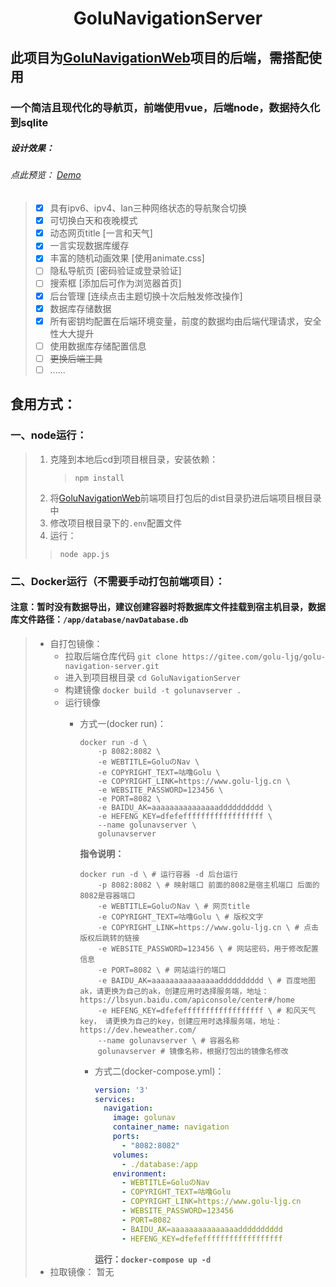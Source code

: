 <h1 style="text-align: center;">GoluNavigationServer</h1>

## 此项目为[GoluNavigationWeb](https://gitee.com/golu-ljg/golu-navigation-web)项目的后端，需搭配使用
### 一个简洁且现代化的导航页，前端使用vue，后端node，数据持久化到sqlite

##### 设计效果：
###### _点此预览： [Demo](http://demo.nav.golu.top)_
> - [x] 具有ipv6、ipv4、lan三种网络状态的导航聚合切换
> - [x] 可切换白天和夜晚模式
> - [x] 动态网页title [一言和天气]
> - [x] 一言实现数据库缓存
> - [x] 丰富的随机动画效果 [使用animate.css]
> - [ ] 隐私导航页 [密码验证或登录验证]
> - [ ] 搜索框 [添加后可作为浏览器首页]
> - [x] 后台管理 [连续点击主题切换十次后触发修改操作]
> - [x] 数据库存储数据
> - [x] 所有密钥均配置在后端环境变量，前度的数据均由后端代理请求，安全性大大提升
> - [ ] 使用数据库存储配置信息
> - [ ] ~~更换后端工具~~
> - [ ] ......

## 食用方式：
### 一、node运行：
> 1. 克隆到本地后cd到项目根目录，安装依赖：
>    >
>    > `npm install`
>    >
> 2. 将[GoluNavigationWeb](https://gitee.com/golu-ljg/golu-navigation-web)前端项目打包后的dist目录扔进后端项目根目录中
> 3. 修改项目根目录下的`.env`配置文件
> 4.  运行：
>    >
>    > 
>    >
>    >  `node app.js`


### 二、Docker运行（不需要手动打包前端项目）：  
#### 注意：暂时没有数据导出，建议创建容器时将数据库文件挂载到宿主机目录，数据库文件路径：`/app/database/navDatabase.db`
> - 自打包镜像：
>   - 拉取后端仓库代码 `git clone https://gitee.com/golu-ljg/golu-navigation-server.git`
>   - 进入到项目根目录 `cd GoluNavigationServer`
>   - 构建镜像 `docker build -t golunavserver .`
>   - 运行镜像 
>     - 方式一(docker run)：
>       ~~~docker
>       docker run -d \
>           -p 8082:8082 \
>           -e WEBTITLE=GoluのNav \
>           -e COPYRIGHT_TEXT=咕噜Golu \
>           -e COPYRIGHT_LINK=https://www.golu-ljg.cn \
>           -e WEBSITE_PASSWORD=123456 \
>           -e PORT=8082 \
>           -e BAIDU_AK=aaaaaaaaaaaaaaadddddddddd \
>           -e HEFENG_KEY=dfefeffffffffffffffffff \
>           --name golunavserver \
>           golunavserver
>       ~~~
>       **指令说明：**
>       ~~~docker
>       docker run -d \ # 运行容器 -d 后台运行
>           -p 8082:8082 \ # 映射端口 前面的8082是宿主机端口 后面的8082是容器端口
>           -e WEBTITLE=GoluのNav \ # 网页title
>           -e COPYRIGHT_TEXT=咕噜Golu \ # 版权文字
>           -e COPYRIGHT_LINK=https://www.golu-ljg.cn \ # 点击版权后跳转的链接
>           -e WEBSITE_PASSWORD=123456 \ # 网站密码，用于修改配置信息
>           -e PORT=8082 \ # 网站运行的端口
>           -e BAIDU_AK=aaaaaaaaaaaaaaadddddddddd \ # 百度地图ak，请更换为自己的ak，创建应用时选择服务端，地址：https://lbsyun.baidu.com/apiconsole/center#/home
>           -e HEFENG_KEY=dfefeffffffffffffffffff \ # 和风天气key， 请更换为自己的key，创建应用时选择服务端，地址：https://dev.heweather.com/
>           --name golunavserver \ # 容器名称
>           golunavserver # 镜像名称，根据打包出的镜像名修改
>       ~~~
>       
>       - 方式二(docker-compose.yml)：
>         ~~~yaml
>         version: '3'
>         services:
>           navigation:
>             image: golunav
>             container_name: navigation
>             ports:
>               - "8082:8082"
>             volumes:
>               - ./database:/app
>             environment:
>               - WEBTITLE=GoluのNav
>               - COPYRIGHT_TEXT=咕噜Golu
>               - COPYRIGHT_LINK=https://www.golu-ljg.cn
>               - WEBSITE_PASSWORD=123456
>               - PORT=8082
>               - BAIDU_AK=aaaaaaaaaaaaaaadddddddddd
>               - HEFENG_KEY=dfefeffffffffffffffffff
>            ~~~
>            **运行：`docker-compose up -d`**
> - 拉取镜像：
>   暂无

